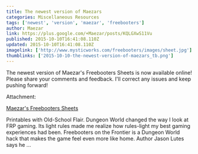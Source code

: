 ```yaml
---
title: The newest version of Maezars
categories: Miscellaneous Resources
tags: ['newest', 'version', 'maezar', 'freebooters']
author: Maezar
link: https://plus.google.com/+Maezar/posts/KQLGXwS11Vu
published: 2015-10-10T16:41:08.110Z
updated: 2015-10-10T16:41:08.110Z
imagelink: ['http://www.mysticworks.com/freebooters/images/sheet.jpg']
thumblinks: ['2015-10-10-the-newest-version-of-maezars_tb.png']
---
```


The newest version of Maezar&#39;s Freebooters Sheets is now available online! Please share your comments and feedback. I&#39;ll correct any issues and keep pushing forward!﻿


Attachment:

<a href='http://www.mysticworks.com/freebooters'>Maezar's Freebooters Sheets</a>


Printables with Old-School Flair. Dungeon World changed the way I look at FRP gaming. Its light rules made me realize how rules-light my best gaming experiences had been. Freebooters on the Frontier is a Dungeon World hack that makes the game feel even more like home. Author Jason Lutes says he ...
